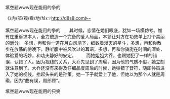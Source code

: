填空题www现在能用的争的

《/内/部/观/看/地/址👉http://d8s8.com》--

填空题www现在能用的争的　　其时候，恋情在她们眼底，犹如一场模仿考。惟有庄重诉求本人，全力塑造一个完备的爱人局面，本领让对方在功效单上打个美丽的满分。
多想，再和你一道在月白风清下，细数着漫天的星斗，多想，再和你散步在放荡的傍晚下，静听腹中被风吹过的耳语，多想，再和你旖旎在时间的深处，体验爱的巧妙，和功夫静好的安定。
　　而她姐姐大乔，也跟她犯了一样的错误，认错了人。因为视线的关系，大乔先见到了周瑜，因为他的气质不俗，她立刻就注意到了。大乔还没有来得及仔细品度周瑜的时候，她弹错了音符，随即孙策进入了她的视线，抬起头来的是孙策。她一下子就爱上了他，但她以为那个人就是周瑜，因为“曲有误，周郎顾”。





填空题www现在能用的只笑
